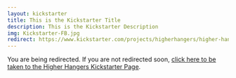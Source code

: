 ```yaml
---
layout: kickstarter
title: This is the Kickstarter Title
description: This is the Kickstarter Description
img: Kickstarter-FB.jpg
redirect: https://www.kickstarter.com/projects/higherhangers/higher-hangers-space-saving-closet-organization-re?utm_source=facebook&utm_medium=cpc&utm_content=facebook_ads_28&utm_campaign=kspledges
---
```


You are being redirected. If you are not redirected soon, <a href="{{ page.redirect }}">click here to be taken to the Higher Hangers Kickstarter Page</a>.

